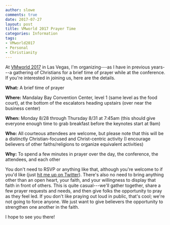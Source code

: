 ```yaml
---
author: slowe
comments: true
date: 2017-07-27
layout: post
title: VMworld 2017 Prayer Time
categories: Information
tags:
- VMworld2017
- Personal
- Christianity
---
```


At [VMworld 2017][link-1] in Las Vegas, I'm organizing---as I have in previous years---a gathering of Christians for a brief time of prayer while at the conference. If you're interested in joining us, here are the details.

**What:** A brief time of prayer

**Where:** Mandalay Bay Convention Center, level 1 (same level as the food court), at the bottom of the escalators heading upstairs (over near the business center)

**When:** Monday 8/28 through Thursday 8/31 at 7:45am (this should give everyone enough time to grab breakfast before the keynotes start at 9am)

**Who:** All courteous attendees are welcome, but please note that this will be a distinctly Christian-focused and Christ-centric activity (I encourage believers of other faiths/religions to organize equivalent activities)

**Why:** To spend a few minutes in prayer over the day, the conference, the attendees, and each other

You don't need to RSVP or anything like that, although you're welcome to if you'd like (just [hit me up on Twitter][link-2]). There's also no need to bring anything other than an open heart, your faith, and your willingness to display that faith in front of others. This is quite casual---we'll gather together, share a few prayer requests and needs, and then give folks the opportunity to pray as they feel led. If you don't like praying out loud in public, that's cool; we're not going to force anyone. We just want to give believers the opportunity to strengthen one another in the faith.

I hope to see you there!



[link-1]: http://www.vmworld.com/
[link-2]: https://twitter.com/scott_lowe
